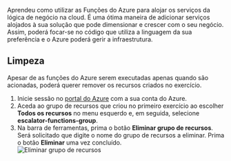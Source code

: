 Aprendeu como utilizar as Funções do Azure para alojar os serviços da lógica de negócio na cloud. É uma ótima maneira de adicionar serviços alojados à sua solução que pode dimensionar e crescer com o seu negócio. Assim, poderá focar-se no código que utiliza a linguagem da sua preferência e o Azure poderá gerir a infraestrutura.

## <a name="clean-up"></a>Limpeza
Apesar de as funções do Azure serem executadas apenas quando são acionadas, poderá querer remover os recursos criados no exercício.

1. Inicie sessão no [portal do Azure](https://portal.azure.com) com a sua conta do Azure.
1. Aceda ao grupo de recursos que criou no primeiro exercício ao escolher **Todos os recursos** no menu esquerdo e, em seguida, selecione **escalator-functions-group**.
1. Na barra de ferramentas, prima o botão **Eliminar grupo de recursos**. Será solicitado que digite o nome do grupo de recursos a eliminar. Prima o botão **Eliminar** uma vez concluído.  
![Eliminar grupo de recursos](../images/7-cleanup.png) 